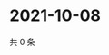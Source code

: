 # 2021-10-08

共 0 条

<!-- BEGIN WEIBO -->
<!-- 最后更新时间 Fri Oct 08 2021 01:10:23 GMT+0800 (China Standard Time) -->

<!-- END WEIBO -->
